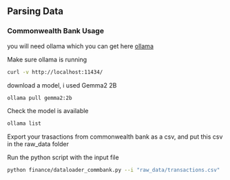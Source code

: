 ## Parsing Data
### Commonwealth Bank Usage
you will need ollama which you can get here [ollama](https://github.com/ollama/ollama)

Make sure ollama is running
```bash
curl -v http://localhost:11434/
```

download a model, i used Gemma2 2B
```bash
ollama pull gemma2:2b
```

Check the model is available
```bash
ollama list
```

Export your trasactions from commonwealth bank as a csv, and put this csv in the raw_data folder

Run the python script with the input file
```bash
python finance/dataloader_commbank.py --i "raw_data/transactions.csv"
```

